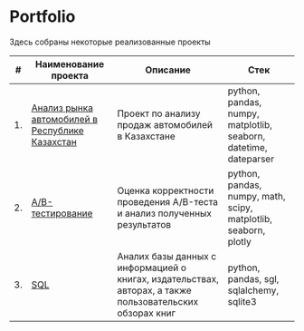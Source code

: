 # Portfolio

Здесь собраны некоторые реализованные проекты

| #    | Наименование проекта                | Описание                                                     | Стек                                                         |
| ---- | ------------------------------------------------------------ | ------------------------------------------------------------ | ------------------------------------------------------------ |
| 1.   | [Анализ рынка автомобилей в Республике Казахстан](https://github.com/malyshevanatalya/portfolio/blob/main/Car%20market/car_market.ipynb) | Проект по анализу продаж автомобилей в Казахстане | python, pandas, numpy, matplotlib, seaborn, datetime, dateparser |
| 2.   | [A/B-тестирование](https://github.com/malyshevanatalya/portfolio/blob/main/AB%20test/ab_test.ipynb) | Оценка корректности проведения A/B-теста и анализ полученных результатов | python, pandas, numpy, math, scipy, matplotlib, seaborn, plotly |
| 3.   | [SQL](https://github.com/malyshevanatalya/portfolio/blob/main/SQL/sql.ipynb) | Аналих базы данных с информацией о книгах, издательствах, авторах, а также пользовательских обзорах книг | python, pandas, sgl, sqlalchemy, sqlite3 |
